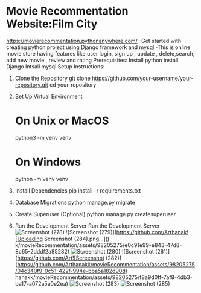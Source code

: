 # Movie Recommentation Website:Film City
https://movierecommentation.pythonanywhere.com/
-Get started with creating python project using Django framework and mysql
-This is online movie store having features like user login, sign up , update , delete,search, add new movie , review and rating
Prerequisites:
Install python
install Django
Intsall mysql
Setup Instructions:
1. Clone the Repository
   git clone https://github.com/your-username/your-repository.git
   cd your-repository
2. Set Up Virtual Environment
   # On Unix or MacOS
    python3 -m venv venv

   # On Windows
    python -m venv venv
4. Install Dependencies
   pip install -r requirements.txt
5. Database Migrations
   python manage.py migrate
6. Create Superuser (Optional)
   python manage.py createsuperuser
7. Run the Development Server
    Run the Development Server
![Screenshot (278)](https://github.com/Arthanakk/movieRecommentation/assets/98205275/26540e78-f6a3-4e78-8b6b-1134faecc1a9)
![Screenshot (279)](https://github.com/Arthanak![Uploading Screenshot (284).png…]()
k/movieRecommentation/assets/98205275/e0c91e99-e843-47d8-8c65-2dddf2a85282)
![Screenshot (280)](https://github.com/Arthanakk/movieRecommentation/assets/98205275/faff3274-8516-41a6-aad6-a08d91348580)
![Screenshot (281)](https://github.com/Art![Screenshot (282)](https://github.com/Arthanakk/movieRecommentation/assets/98205275/04c340f9-0c51-422f-994e-bba5a182d90d)
hanakk/movieRecommentation/assets/98205275/f8a9d0ff-7af8-4db3-ba17-a072a5a0e2ea)
![Screenshot (283)](https://github.com/Arthanakk/movieRecommentation/assets/98205275/6473588e-1662-41bf-8e91-d10e3afcdfac)
![Screenshot (285)](https://github.com/Arthanakk/movieRecommentation/assets/98205275/031162d0-1376-404f-8c71-2c46592974aa)

